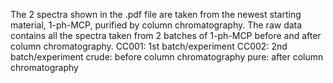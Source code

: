 The 2 spectra shown in the .pdf file are taken from the newest starting material, 1-ph-MCP, purified by column chromatography. The raw data contains all the spectra taken from 2 batches of 1-ph-MCP before and after column chromatography. 
CC001: 1st batch/experiment
CC002: 2nd batch/experiment
crude: before column chromatography
pure: after column chromatography
